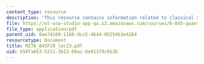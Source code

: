 ```yaml
---
content_type: resource
description: 'This resource contains information related to classical simulation. '
file: https://ol-ocw-studio-app-qa.s3.amazonaws.com/courses/6-845-quantum-complexity-theory-fall-2010/b50fa65352113b1368ac6e81379c913b_MIT6_845F10_lec23.pdf
file_type: application/pdf
parent_uid: 0ae74169-1168-dcc5-4644-05254b3e4264
resourcetype: Document
title: MIT6_845F10_lec23.pdf
uid: b50fa653-5211-3b13-68ac-6e81379c913b
---
```

